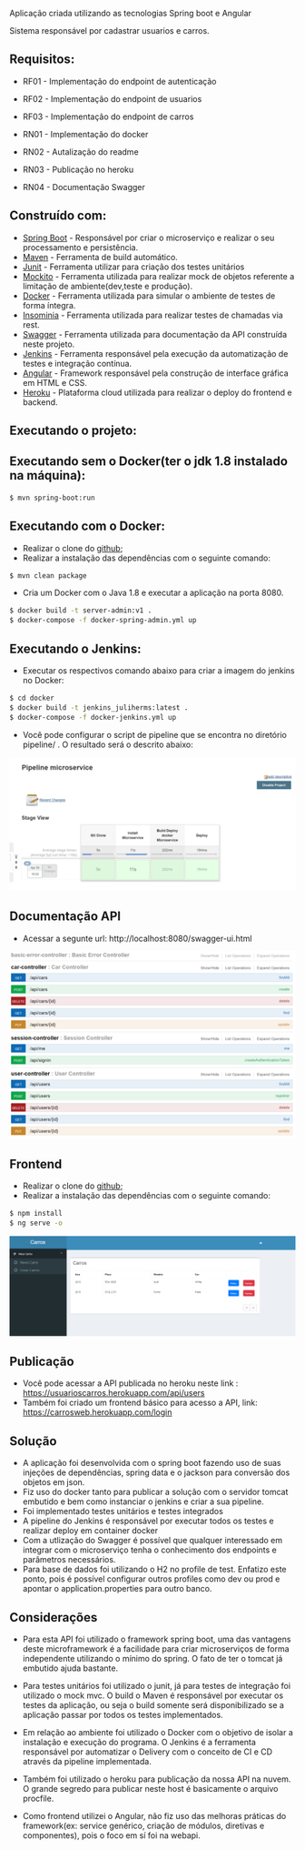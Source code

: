 

Aplicação criada utilizando as tecnologias Spring boot e Angular

Sistema responsável por cadastrar usuarios e carros.

## Requisitos:

- RF01 - Implementação do endpoint de autenticação
- RF02 - Implementação do endpoint de usuarios
- RF03 - Implementação do endpoint de carros

- RN01 - Implementação do docker
- RN02 - Autalização do readme
- RN03 - Publicação no heroku
- RN04 - Documentação Swagger

## Construído com:

- [Spring Boot](https://spring.io/projects/spring-boot) - Responsável por criar o microserviço e realizar o seu processamento e persistência.
- [Maven](https://maven.apache.org/) - Ferramenta de build automático.
- [Junit](https://junit.org/junit5/) - Ferramenta utilizar para criação dos testes unitários
- [Mockito](https://site.mockito.org/) - Ferramenta utilizada para realizar mock de objetos referente a limitação de ambiente(dev,teste e produção).
- [Docker](https://www.docker.com/) - Ferramenta utilizada para simular o ambiente de testes de forma íntegra.
- [Insominia](https://insomnia.rest/) - Ferramenta utilizada para realizar testes de chamadas via rest.
- [Swagger](https://swagger.io/) - Ferramenta utilizada para documentação da API construída neste projeto.
- [Jenkins](https://jenkins.io/) - Ferramenta responsável pela execução da automatização de testes e integração contínua.
- [Angular](https://angular.io/) - Framework responsável pela construção de interface gráfica em HTML e CSS.
- [Heroku](https://www.heroku.com/) - Plataforma cloud utilizada para realizar o deploy do frontend e backend.



## Executando o projeto:

## Executando sem o Docker(ter o jdk 1.8 instalado na máquina):

```sh
$ mvn spring-boot:run
```

## Executando com o Docker:

- Realizar o clone do [github](https://github.com/juliherms/ChallengeUserCars);
- Realizar a instalação das dependências com o seguinte comando:

```sh
$ mvn clean package
```

- Cria um Docker com o Java 1.8 e executar a aplicação na porta 8080.

```sh
$ docker build -t server-admin:v1 .
$ docker-compose -f docker-spring-admin.yml up
```

## Executando o Jenkins:

- Executar os respectivos comando abaixo para criar a imagem do jenkins no Docker:

```sh
$ cd docker
$ docker build -t jenkins_juliherms:latest .
$ docker-compose -f docker-jenkins.yml up
```

- Você pode configurar o script de pipeline que se encontra no diretório pipeline/ . O resultado será o descrito abaixo:

<img src="screen/jenkins_pipeline.png">

## Documentação API

- Acessar a segunte url: http://localhost:8080/swagger-ui.html

<img src="screen/swagger.png">

## Frontend

- Realizar o clone do [github](https://github.com/juliherms/ChallengeUserCars);
- Realizar a instalação das dependências com o seguinte comando:

```sh
$ npm install
$ ng serve -o
```

<img src="screen/angular.png">

## Publicação

- Você pode acessar a API publicada no heroku neste link : https://usuarioscarros.herokuapp.com/api/users
- Também foi criado um frontend básico para acesso a API, link: https://carrosweb.herokuapp.com/login

## Solução

- A aplicação foi desenvolvida com o spring boot fazendo uso de suas injeções de dependências, spring data e o jackson para conversão dos objetos em json. 
- Fiz uso do docker tanto para publicar a solução com o servidor tomcat embutido e bem como instanciar o jenkins e criar a sua pipeline.
- Foi implementado testes unitários e testes integrados 
- A pipeline do Jenkins é responsável por executar todos os testes e realizar deploy em container docker
- Com a utlização do Swagger é possível que qualquer interessado em integrar com o microserviço tenha o conhecimento dos endpoints e parâmetros necessários.
- Para base de dados foi utilizando o H2 no profile de test. Enfatizo este ponto, pois é possível configurar outros profiles como dev ou prod e apontar o application.properties para outro banco.

## Considerações

- Para esta API foi utilizado o framework spring boot, uma das vantagens deste microframework é a facilidade para criar microserviços de forma independente
utilizando o mínimo do spring. O fato de ter o tomcat já embutido ajuda bastante.

- Para testes unitários foi utilizado o junit, já para testes de integração foi utilizado o mock mvc. O build o Maven é responsável por executar os testes da aplicação, ou seja o build 
somente será disponibilizado se a aplicação passar por todos os testes implementados.

- Em relação ao ambiente foi utilizado o Docker com o objetivo de isolar a instalação e execução do programa. O Jenkins é a ferramenta responsável por automatizar o Delivery com o conceito de CI e CD através
da pipeline implementada.

- Também foi utilizado o heroku para publicação da nossa API na nuvem. O grande segredo para publicar neste host é basicamente o arquivo procfile.

- Como frontend utilizei o Angular, não fiz uso das melhoras práticas do framework(ex: service genérico, criação de módulos, diretivas e componentes), pois o foco em sí foi na webapi.